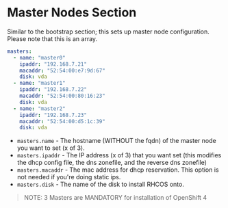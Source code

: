 # Master Nodes Section

Similar to the bootstrap section; this sets up master node
configuration. Please note that this is an array.

```yaml
masters:
  - name: "master0"
    ipaddr: "192.168.7.21"
    macaddr: "52:54:00:e7:9d:67"
    disk: vda
  - name: "master1"
    ipaddr: "192.168.7.22"
    macaddr: "52:54:00:80:16:23"
    disk: vda
  - name: "master2"
    ipaddr: "192.168.7.23"
    macaddr: "52:54:00:d5:1c:39"
    disk: vda
```

* `masters.name` - The hostname (WITHOUT the fqdn) of the master node you want to set (x of 3).
* `masters.ipaddr` - The IP address (x of 3) that you want set (this modifies the dhcp config file, the dns zonefile, and the reverse dns zonefile)
* `masters.macaddr` - The mac address for dhcp reservation. This option is not needed if you're doing static ips.
* `masters.disk` - The name of the disk to install RHCOS onto.

> NOTE: 3 Masters are MANDATORY for installation of OpenShift 4


